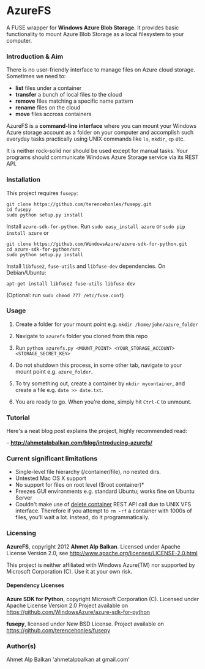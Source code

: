 AzureFS
=======

A FUSE wrapper for **Windows Azure Blob Storage**. It provides basic
functionality to mount Azure Blob Storage as a local filesystem to
your computer.

### Introduction & Aim

There is no user-friendly interface to manage files on Azure cloud 
storage. Sometimes we need to:

* **list** files under a container
* **transfer** a bunch of local files to the cloud
* **remove** files matching a specific name pattern
* **rename** files on the cloud
* **move** files accross containers

AzureFS is a **command-line interface** where you can mount your Windows
Azure storage account as a folder on your computer and accomplish
such everyday tasks practically using UNIX commands like `ls`, `mkdir`, `cp` etc.

It is neither rock-solid nor should be used except for manual tasks. 
Your programs should communicate Windows Azure Storage service via
its REST API.

### Installation

This project requires `fusepy`:

```
git clone https://github.com/terencehonles/fusepy.git
cd fusepy
sudo python setup.py install
```

Install `azure-sdk-for-python`. Run `sudo easy_install azure` or `sudo pip install azure` or

```
git clone https://github.com/WindowsAzure/azure-sdk-for-python.git
cd azure-sdk-for-python/src
sudo python setup.py install
```

Install `libfuse2`, `fuse-utils` and `libfuse-dev` dependencies.
On Debian/Ubuntu:

```
apt-get install libfuse2 fuse-utils libfuse-dev
```

(Optional: run `sudo chmod 777 /etc/fuse.conf`)

### Usage

1. Create a folder for your mount point e.g. `mkdir /home/john/azure_folder`

2. Navigate to `azurefs` folder you cloned from this repo

3. Run `python azurefs.py <MOUNT_POINT> <YOUR_STORAGE_ACCOUNT> <STORAGE_SECRET_KEY>`

4. Do not shutdown this process, in some other tab, navigate to your mount
point e.g. `azure_folder`.

5. To try something out, create a container by `mkdir mycontainer`, and create
a file e.g. `date >> date.txt`.

6. You are ready to go. When you're done, simply hit `Ctrl-C` to unmount.

### Tutorial

Here's a neat blog post explains the project, highly recommended read:

– **http://ahmetalpbalkan.com/blog/introducing-azurefs/**

### Current significant limitations

* Single-level file hierarchy (/container/file), no nested dirs.
* Untested Mac OS X support
* No support for files on root level ($root container)* 
* Freezes GUI environments e.g. standard Ubuntu; works fine on Ubuntu Server
* Couldn't make use of [delete container](http://msdn.microsoft.com/en-us/library/windowsazure/dd179408.aspx) REST API call due to UNIX VFS interface. 
Therefore if you attempt to `rm -rf` a container with 1000s of files, you'll wait a 
lot. Instead, do it programmatically.

### Licensing

**AzureFS**, copyright 2012 **Ahmet Alp Balkan**. Licensed under Apache
License Version 2.0, see http://www.apache.org/licenses/LICENSE-2.0.html

This project is neither affiliated with Windows Azure(TM) nor
supported by Microsoft Corporation (C). Use it at your own risk.

#### Dependency Licenses

**Azure SDK for Python**, copyright Microsoft Corporation (C). Licensed
under Apache License Version 2.0
Project available on https://github.com/WindowsAzure/azure-sdk-for-python

**fusepy**, licensed under New BSD License. Project available on
https://github.com/terencehonles/fusepy

### Author(s)

Ahmet Alp Balkan 'ahmetalpbalkan at gmail.com'

